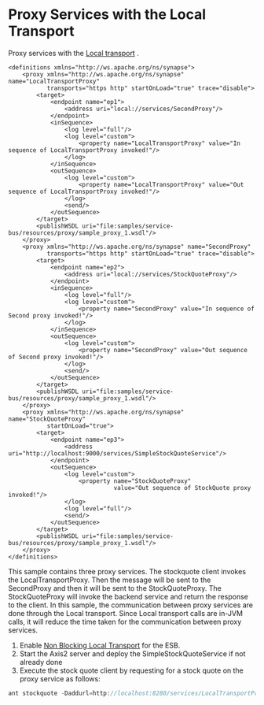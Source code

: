 # Proxy Services with the Local Transport

Proxy services with the [Local
transport](https://docs.wso2.com/display/EI650/Local+Transport) .

``` 
<definitions xmlns="http://ws.apache.org/ns/synapse">
    <proxy xmlns="http://ws.apache.org/ns/synapse" name="LocalTransportProxy"
           transports="https http" startOnLoad="true" trace="disable">
        <target>
            <endpoint name="ep1">
                <address uri="local://services/SecondProxy"/>
            </endpoint>
            <inSequence>
                <log level="full"/>
                <log level="custom">
                    <property name="LocalTransportProxy" value="In sequence of LocalTransportProxy invoked!"/>
                </log>
            </inSequence>
            <outSequence>
                <log level="custom">
                    <property name="LocalTransportProxy" value="Out sequence of LocalTransportProxy invoked!"/>
                </log>
                <send/>
            </outSequence>
        </target>
        <publishWSDL uri="file:samples/service-bus/resources/proxy/sample_proxy_1.wsdl"/>
    </proxy>
    <proxy xmlns="http://ws.apache.org/ns/synapse" name="SecondProxy"
           transports="https http" startOnLoad="true" trace="disable">
        <target>
            <endpoint name="ep2">
                <address uri="local://services/StockQuoteProxy"/>
            </endpoint>
            <inSequence>
                <log level="full"/>
                <log level="custom">
                    <property name="SecondProxy" value="In sequence of Second proxy invoked!"/>
                </log>
            </inSequence>
            <outSequence>
                <log level="custom">
                    <property name="SecondProxy" value="Out sequence of Second proxy invoked!"/>
                </log>
                <send/>
            </outSequence>
        </target>
        <publishWSDL uri="file:samples/service-bus/resources/proxy/sample_proxy_1.wsdl"/>
    </proxy>
    <proxy xmlns="http://ws.apache.org/ns/synapse" name="StockQuoteProxy"
           startOnLoad="true">
        <target>
            <endpoint name="ep3">
                <address uri="http://localhost:9000/services/SimpleStockQuoteService"/>
            </endpoint>
            <outSequence>
                <log level="custom">
                    <property name="StockQuoteProxy"
                              value="Out sequence of StockQuote proxy invoked!"/>
                </log>
                <log level="full"/>
                <send/>
            </outSequence>
        </target>
        <publishWSDL uri="file:samples/service-bus/resources/proxy/sample_proxy_1.wsdl"/>
    </proxy>
</definitions>
```

This sample contains three proxy services. The stockquote client invokes
the LocalTransportProxy. Then the message will be sent to the
SecondProxy and then it will be sent to the StockQuoteProxy. The
StockQuoteProxy will invoke the backend service and return the response
to the client. In this sample, the communication between proxy services
are done through the Local transport. Since Local transport calls are
in-JVM calls, it will reduce the time taken for the communication
between proxy services.

1.  Enable [Non Blocking Local
    Transport](https://docs.wso2.com/display/EI650/Local+Transport) for
    the ESB.
2.  Start the Axis2 server and deploy the SimpleStockQuoteService if not
    already done
3.  Execute the stock quote client by requesting for a stock quote on
    the proxy service as follows:

``` java
ant stockquote -Daddurl=http://localhost:8280/services/LocalTransportProxy
```
